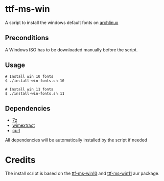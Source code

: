 # ttf-ms-win
A script to install the windows default fonts on [archlinux][1]

## Preconditions
A Windows ISO has to be downloaded manually before the script.

## Usage
```
# Install win 10 fonts
$ ./install-win-fonts.sh 10

# Install win 11 fonts
$ ./install-win-fonts.sh 11
```

## Dependencies
* [7z][2]
* [wimextract][3]
* [curl][4]

All dependencies will be automatically installed by the script if needed

# Credits
The install script is based on the [ttf-ms-win10][5] and 
[ttf-ms-win11][6] aur package. 


[1]: https://archlinux.org
[2]: https://www.archlinux.org/packages/extra/x86_64/p7zip/
[3]: https://www.archlinux.org/packages/community/x86_64/wimlib/
[4]: https://www.archlinux.org/packages/core/x86_64/curl/
[5]: https://aur.archlinux.org/packages/ttf-ms-win10/
[6]: https://aur.archlinux.org/packages/ttf-ms-win11/
